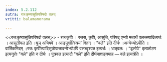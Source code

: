 ```yaml
---
index: 5.2.112
sutra: रजःकृष्यासुतिपरिषदो वलच्
vritti: balamanorama

---
```

<<रजःकृष्यासुतिपरिषदो वलच्>> - रजःकृषि । रजस्, कृषि, आसुति, परिषद् एभ्यो मत्वर्थे वलच्स्यादित्यर्थः । आसुतीवल इति ।षुञ् अभिषवे॑ । आङ्पूर्वात्स्त्रियां क्तिन् । "वले" इति दीर्घः ।अन्येभ्योऽपीति । वार्तिकमिदम् ।रजः कृषी॑त्यादिसूत्रोपात्तादन्येभ्योऽपि वलच्दृश्यत इत्यर्थः । भ्रातृवलः । "ढ्रलोपे" इत्यतोऽण इत्यनुत्तेः "वले" इति न दीर्घः । पुत्रवल इत्यादौ "वले" इति दीर्घमाशङ्क्याह — वले इत्यत्रेति । 